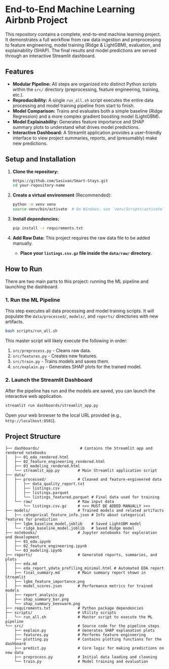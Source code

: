 
# End-to-End Machine Learning Airbnb Project

This repository contains a complete, end-to-end machine learning project. It demonstrates a full workflow from raw data ingestion and preprocessing to feature engineering, model training (Ridge & LightGBM), evaluation, and explainability (SHAP). The final results and model predictions are served through an interactive Streamlit dashboard.

## Features

  * **Modular Pipeline:** All steps are organized into distinct Python scripts within the `src/` directory (preprocessing, feature engineering, training, etc.).
  * **Reproducibility:** A single `run_all.sh` script executes the entire data processing and model training pipeline from start to finish.
  * **Model Comparison:** Trains and evaluates both a simple baseline (Ridge Regression) and a more complex gradient boosting model (LightGBM).
  * **Model Explainability:** Generates feature importance and SHAP summary plots to understand what drives model predictions.
  * **Interactive Dashboard:** A Streamlit application provides a user-friendly interface to view project summaries, reports, and (presumably) make new predictions.

## Setup and Installation

1.  **Clone the repository:**

    ```bash
    https://github.com/Sasivan/Smart-Stays.git
    cd your-repository-name
    ```

2.  **Create a virtual environment** (Recommended):

    ```bash
    python -m venv venv
    source venv/bin/activate  # On Windows, use `venv\Scripts\activate`
    ```

3.  **Install dependencies:**

    ```bash
    pip install -r requirements.txt
    ```

4.  **Add Raw Data:**
    This project requires the raw data file to be added manually.

      * **Place your `listings.csv.gz` file inside the `data/raw/` directory.**

## How to Run

There are two main parts to this project: running the ML pipeline and launching the dashboard.

### 1\. Run the ML Pipeline

This step executes all data processing and model training scripts. It will populate the `data/processed/`, `models/`, and `reports/` directories with new artifacts.

```bash
bash scripts/run_all.sh
```

This master script will likely execute the following in order:

1.  `src/preprocess.py` - Cleans raw data.
2.  `src/features.py` - Creates new features.
3.  `src/train.py` - Trains models and saves them.
4.  `src/explain.py` - Generates SHAP plots for the trained model.

### 2\. Launch the Streamlit Dashboard

After the pipeline has run and the models are saved, you can launch the interactive web application.

```bash
streamlit run dashboards/streamlit_app.py
```

Open your web browser to the local URL provided (e.g., `http://localhost:8501`).

## Project Structure

```
├── dashboards/                  # Contains the Streamlit app and rendered notebooks
│   ├── 01_eda_rendered.html
│   ├── 02_feature_engineering_rendered.html
│   ├── 03_modeling_rendered.html
│   └── streamlit_app.py        # Main Streamlit application script
├── data/
│   ├── processed/              # Cleaned and feature-engineered data
│   │   ├── data_quality_report.txt
│   │   ├── listings.csv
│   │   ├── listings.parquet
│   │   └── listings_featured.parquet # Final data used for training
│   └── raw/                    # Raw input data
│       └── listings.csv.gz     # <<< MUST BE ADDED MANUALLY >>>
├── models/                     # Trained models and related artifacts
│   ├── categorical_feature_info.json # Info about categorical features for prediction
│   ├── lgbm_baseline_model.joblib    # Saved LightGBM model
│   └── ridge_baseline_model.joblib   # Saved Ridge model
├── notebooks/                  # Jupyter notebooks for exploration and development
│   ├── 01_eda.ipynb
│   ├── 02_feature_engineering.ipynb
│   └── 03_modeling.ipynb
├── reports/                    # Generated reports, summaries, and plots
│   ├── eda.md
│   ├── eda_report_ydata_profiling_minimal.html # Automated EDA report
│   ├── final_summary.md        # Main summary report shown in Streamlit
│   ├── lgbm_feature_importance.png
│   ├── model_scores.json       # Performance metrics for trained models
│   ├── report_analysis.py
│   ├── shap_summary_bar.png
│   └── shap_summary_beeswarm.png
├── requirements.txt            # Python package dependencies
├── scripts/                    # Utility scripts
│   └── run_all.sh              # Master script to execute the ML pipeline
└── src/                        # Source code for the pipeline steps
    ├── explain.py              # Generates SHAP explanation plots
    ├── features.py             # Performs feature engineering
    ├── plotting.py             # Contains plotting functions for the dashboard
    ├── predict.py              # Core logic for making predictions on new data
    ├── preprocess.py           # Initial data loading and cleaning
    └── train.py                # Model training and evaluation
```
